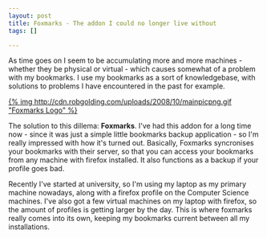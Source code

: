 ```yaml
--- 
layout: post
title: Foxmarks - The addon I could no longer live without
tags: []

---
```


As time goes on I seem to be accumulating more and more machines - whether they
be physical or virtual - which causes somewhat of a problem with my bookmarks. I
use my bookmarks as a sort of knowledgebase, with solutions to problems I have
encountered in the past for example.

[{% img http://cdn.robgolding.com/uploads/2008/10/mainpicpng.gif "Foxmarks Logo" %}][foxmarks]

The solution to this dillema: **Foxmarks**. I've had this addon for a long time
now - since it was just a simple little bookmarks backup application - so I'm
really impressed with how it's turned out. Basically, Foxmarks syncronises your
bookmarks with their server, so that you can access your bookmarks from any
machine with firefox installed. It also functions as a backup if your profile
goes bad.

Recently I've started at university, so I'm using my laptop as my primary
machine nowadays, along with a firefox profile on the Computer Science machines.
I've also got a few virtual machines on my laptop with firefox, so the amount of
profiles is getting larger by the day. This is where foxmarks really comes into
its own, keeping my bookmarks current between all my installations.

[foxmarks]: http://www.foxmarks.com/
